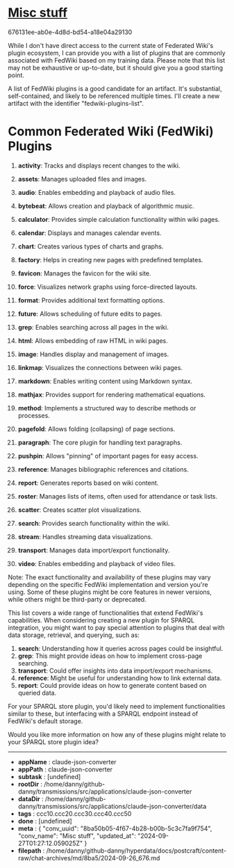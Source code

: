 # [Misc stuff](https://claude.ai/chat/8ba50b05-4f67-4b28-b00b-5c3c7fa9f754)

676131ee-ab0e-4d8d-bd54-a18e04a29130

 While I don't have direct access to the current state of Federated Wiki's plugin ecosystem, I can provide you with a list of plugins that are commonly associated with FedWiki based on my training data. Please note that this list may not be exhaustive or up-to-date, but it should give you a good starting point.

<antThinking>A list of FedWiki plugins is a good candidate for an artifact. It's substantial, self-contained, and likely to be referenced multiple times. I'll create a new artifact with the identifier "fedwiki-plugins-list".</antThinking>

<antArtifact identifier="fedwiki-plugins-list" type="text/markdown" title="Common Federated Wiki (FedWiki) Plugins">

# Common Federated Wiki (FedWiki) Plugins

1. **activity**: Tracks and displays recent changes to the wiki.

2. **assets**: Manages uploaded files and images.

3. **audio**: Enables embedding and playback of audio files.

4. **bytebeat**: Allows creation and playback of algorithmic music.

5. **calculator**: Provides simple calculation functionality within wiki pages.

6. **calendar**: Displays and manages calendar events.

7. **chart**: Creates various types of charts and graphs.

8. **factory**: Helps in creating new pages with predefined templates.

9. **favicon**: Manages the favicon for the wiki site.

10. **force**: Visualizes network graphs using force-directed layouts.

11. **format**: Provides additional text formatting options.

12. **future**: Allows scheduling of future edits to pages.

13. **grep**: Enables searching across all pages in the wiki.

14. **html**: Allows embedding of raw HTML in wiki pages.

15. **image**: Handles display and management of images.

16. **linkmap**: Visualizes the connections between wiki pages.

17. **markdown**: Enables writing content using Markdown syntax.

18. **mathjax**: Provides support for rendering mathematical equations.

19. **method**: Implements a structured way to describe methods or processes.

20. **pagefold**: Allows folding (collapsing) of page sections.

21. **paragraph**: The core plugin for handling text paragraphs.

22. **pushpin**: Allows "pinning" of important pages for easy access.

23. **reference**: Manages bibliographic references and citations.

24. **report**: Generates reports based on wiki content.

25. **roster**: Manages lists of items, often used for attendance or task lists.

26. **scatter**: Creates scatter plot visualizations.

27. **search**: Provides search functionality within the wiki.

28. **stream**: Handles streaming data visualizations.

29. **transport**: Manages data import/export functionality.

30. **video**: Enables embedding and playback of video files.

Note: The exact functionality and availability of these plugins may vary depending on the specific FedWiki implementation and version you're using. Some of these plugins might be core features in newer versions, while others might be third-party or deprecated.

</antArtifact>

This list covers a wide range of functionalities that extend FedWiki's capabilities. When considering creating a new plugin for SPARQL integration, you might want to pay special attention to plugins that deal with data storage, retrieval, and querying, such as:

1. **search**: Understanding how it queries across pages could be insightful.
2. **grep**: This might provide ideas on how to implement cross-page searching.
3. **transport**: Could offer insights into data import/export mechanisms.
4. **reference**: Might be useful for understanding how to link external data.
5. **report**: Could provide ideas on how to generate content based on queried data.

For your SPARQL store plugin, you'd likely need to implement functionalities similar to these, but interfacing with a SPARQL endpoint instead of FedWiki's default storage.

Would you like more information on how any of these plugins might relate to your SPARQL store plugin idea?

---

* **appName** : claude-json-converter
* **appPath** : claude-json-converter
* **subtask** : [undefined]
* **rootDir** : /home/danny/github-danny/transmissions/src/applications/claude-json-converter
* **dataDir** : /home/danny/github-danny/transmissions/src/applications/claude-json-converter/data
* **tags** : ccc10.ccc20.ccc30.ccc40.ccc50
* **done** : [undefined]
* **meta** : {
  "conv_uuid": "8ba50b05-4f67-4b28-b00b-5c3c7fa9f754",
  "conv_name": "Misc stuff",
  "updated_at": "2024-09-27T01:27:12.059025Z"
}
* **filepath** : /home/danny/github-danny/hyperdata/docs/postcraft/content-raw/chat-archives/md/8ba5/2024-09-26_676.md